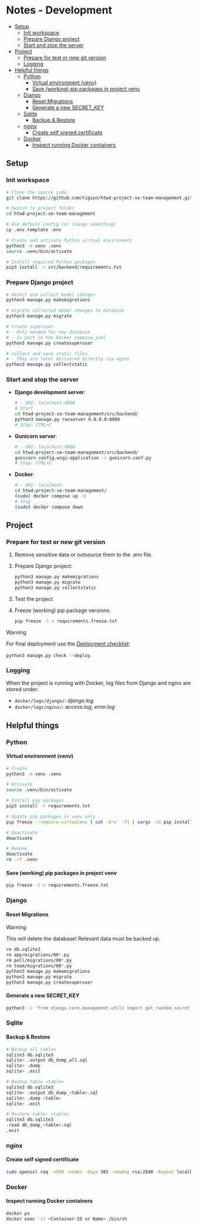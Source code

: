 # Notes - Development

- [Setup](#setup)
  - [Init workspace](#init-workspace)
  - [Prepare Django project](#prepare-django-project)
  - [Start and stop the server](#start-and-stop-the-server)
- [Project](#project)
  - [Prepare for test or new git version](#prepare-for-test-or-new-git-version)
  - [Logging](#logging)
- [Helpful things](#helpful-things)
  - [Python](#python)
    - [Virtual environment (venv)](#virtual-environment-venv)
    - [Save (working) pip packages in project venv](#save-working-pip-packages-in-project-venv)
  - [Django](#django)
    - [Reset Migrations](#reset-migrations)
    - [Generate a new SECRET_KEY](#generate-a-new-secret_key)
  - [Sqlite](#sqlite)
    - [Backup \& Restore](#backup--restore)
  - [nginx](#nginx)
    - [Create self signed certificate](#create-self-signed-certificate)
  - [Docker](#docker)
    - [Inspect running Docker containers](#inspect-running-docker-containers)

## Setup

### Init workspace

```sh
# Clone the source code
git clone https://github.com/tigion/htwd-project-se-team-management.git

# Switch to project folder
cd htwd-project-se-team-management

# Use default config (or change something)
cp .env.template .env

# Create and activate Python virtual environment
python3 -m venv .venv
source .venv/bin/activate

# Install required Python packages
pip3 install -r src/backend/requirements.txt
```

### Prepare Django project

```sh
# detect and collect model changes
python3 manage.py makemigrations

# migrate collected model changes to database
python3 manage.py migrate

# create superuser
# - Only needed for new database
# - Is part in the Docker compose.yaml
python3 manage.py createsuperuser

# collect and save static files
# - They are later delivered directly via nginx
python3 manage.py collectstatic
```

### Start and stop the server

- **Django development server**:

  ```sh
  # - URI: localhost:8000
  # Start
  cd htwd-project-se-team-management/src/backend/
  python3 manage.py runserver 0.0.0.0:8000
  # Stop: CTRL+C
  ```

- **Gunicorn server**:

  ```sh
  # - URI: localhost:8000
  cd htwd-project-se-team-management/src/backend/
  gunicorn config.wsgi:application -c gunicorn.conf.py
  # Stop: CTRL+C
  ```

- **Docker**:

  ```sh
  # - URI: localhost
  cd htwd-project-se-team-management/
  (sudo) docker compose up -d
  # Stop
  (sudo) docker compose down
  ```

## Project

### Prepare for test or new git version

1. Remove sensitive data or outsource them to the .env file.
2. Prepare Django project:

   ```sh
   python3 manage.py makemigrations
   python3 manage.py migrate
   python3 manage.py collectstatic
   ```

3. Test the project
4. Freeze (working) pip package versions:

   ```sh
   pip freeze -l > requirements.freeze.txt
   ```

> [!WARNING]
> For final deployment use the [Deployment checklist](https://docs.djangoproject.com/en/4.2/howto/deployment/checklist/):
>
> `python3 manage.py check --deploy`.

### Logging

When the project is running with Docker, log files from Django and nginx are
stored under:

- `docker/logs/django/`: _django.log_
- `docker/logs/nginx/`: _access.log_, _error.log_

## Helpful things

### Python

#### Virtual environment (venv)

```sh
# Create
python3 -m venv .venv

# Activate
source .venv/bin/activate

# Install pip packages
pip3 install -r requirements.txt

# Update pip packages in venv only
pip freeze --require-virtualenv | cut -d'=' -f1 | xargs -n1 pip install -U

# Deactivate
deactivate

# Remove
deactivate
rm -rf .venv
```

#### Save (working) pip packages in project venv

```sh
pip freeze -l > requirements.freeze.txt
```

### Django

#### Reset Migrations

> [!WARNING]
> This will delete the database! Relevant data must be backed up.

```sh
rm db.sqlite3
rm app/migrations/00*.py
rm poll/migrations/00*.py
rm team/migrations/00*.py
python3 manage.py makemigrations
python3 manage.py migrate
python3 manage.py createsuperuser
```

#### Generate a new SECRET_KEY

```sh
python3 -c 'from django.core.management.utils import get_random_secret_key; print(get_random_secret_key())'
```

### Sqlite

#### Backup & Restore

```sh
# Backup all tables
sqlite3 db.sqlite3
sqlite> .output db_dump_all.sql
sqlite> .dump
sqlite> .exit

# Backup table <table>
sqlite3 db.sqlite3
sqlite> .output db_dump_<table>.sql
sqlite> .dump <table>
sqlite> .exit

# Restore table: <table>
sqlite3 db.sqlite3
.read db_dump_<table>.sql
.exit
```

### nginx

#### Create self signed certificate

```sh
sudo openssl req -x509 -nodes -days 365 -newkey rsa:2048 -keyout localhost.key -out localhost.crt
```

### Docker

#### Inspect running Docker containers

```sh
docker ps
docker exec -it <Container-ID or Name> /bin/sh
```
